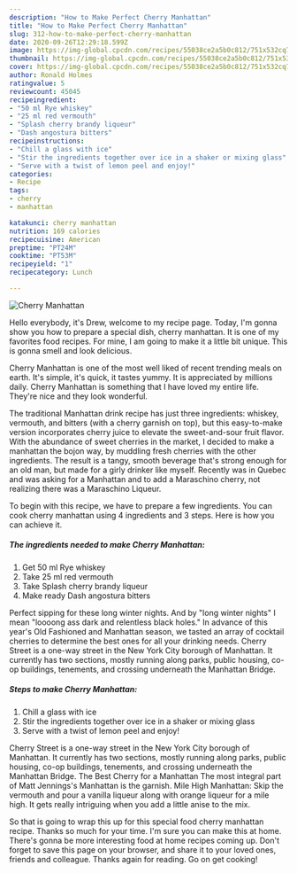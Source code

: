 ```yaml
---
description: "How to Make Perfect Cherry Manhattan"
title: "How to Make Perfect Cherry Manhattan"
slug: 312-how-to-make-perfect-cherry-manhattan
date: 2020-09-26T12:29:18.599Z
image: https://img-global.cpcdn.com/recipes/55038ce2a5b0c812/751x532cq70/cherry-manhattan-recipe-main-photo.jpg
thumbnail: https://img-global.cpcdn.com/recipes/55038ce2a5b0c812/751x532cq70/cherry-manhattan-recipe-main-photo.jpg
cover: https://img-global.cpcdn.com/recipes/55038ce2a5b0c812/751x532cq70/cherry-manhattan-recipe-main-photo.jpg
author: Ronald Holmes
ratingvalue: 5
reviewcount: 45045
recipeingredient:
- "50 ml Rye whiskey"
- "25 ml red vermouth"
- "Splash cherry brandy liqueur"
- "Dash angostura bitters"
recipeinstructions:
- "Chill a glass with ice"
- "Stir the ingredients together over ice in a shaker or mixing glass"
- "Serve with a twist of lemon peel and enjoy!"
categories:
- Recipe
tags:
- cherry
- manhattan

katakunci: cherry manhattan 
nutrition: 169 calories
recipecuisine: American
preptime: "PT24M"
cooktime: "PT53M"
recipeyield: "1"
recipecategory: Lunch

---
```



![Cherry Manhattan](https://img-global.cpcdn.com/recipes/55038ce2a5b0c812/751x532cq70/cherry-manhattan-recipe-main-photo.jpg)

Hello everybody, it's Drew, welcome to my recipe page. Today, I'm gonna show you how to prepare a special dish, cherry manhattan. It is one of my favorites food recipes. For mine, I am going to make it a little bit unique. This is gonna smell and look delicious.

Cherry Manhattan is one of the most well liked of recent trending meals on earth. It's simple, it's quick, it tastes yummy. It is appreciated by millions daily. Cherry Manhattan is something that I have loved my entire life. They're nice and they look wonderful.

The traditional Manhattan drink recipe has just three ingredients: whiskey, vermouth, and bitters (with a cherry garnish on top), but this easy-to-make version incorporates cherry juice to elevate the sweet-and-sour fruit flavor. With the abundance of sweet cherries in the market, I decided to make a manhattan the bojon way, by muddling fresh cherries with the other ingredients. The result is a tangy, smooth beverage that&#39;s strong enough for an old man, but made for a girly drinker like myself. Recently was in Quebec and was asking for a Manhattan and to add a Maraschino cherry, not realizing there was a Maraschino Liqueur.


To begin with this recipe, we have to prepare a few ingredients. You can cook cherry manhattan using 4 ingredients and 3 steps. Here is how you can achieve it.

<!--inarticleads1-->

##### The ingredients needed to make Cherry Manhattan:

1. Get 50 ml Rye whiskey
1. Take 25 ml red vermouth
1. Take Splash cherry brandy liqueur
1. Make ready Dash angostura bitters


Perfect sipping for these long winter nights. And by &#34;long winter nights&#34; I mean &#34;loooong ass dark and relentless black holes.&#34; In advance of this year&#39;s Old Fashioned and Manhattan season, we tasted an array of cocktail cherries to determine the best ones for all your drinking needs. Cherry Street is a one-way street in the New York City borough of Manhattan. It currently has two sections, mostly running along parks, public housing, co-op buildings, tenements, and crossing underneath the Manhattan Bridge. 

<!--inarticleads2-->

##### Steps to make Cherry Manhattan:

1. Chill a glass with ice
1. Stir the ingredients together over ice in a shaker or mixing glass
1. Serve with a twist of lemon peel and enjoy!


Cherry Street is a one-way street in the New York City borough of Manhattan. It currently has two sections, mostly running along parks, public housing, co-op buildings, tenements, and crossing underneath the Manhattan Bridge. The Best Cherry for a Manhattan The most integral part of Matt Jennings&#39;s Manhattan is the garnish. Mile High Manhattan: Skip the vermouth and pour a vanilla liqueur along with orange liqueur for a mile high. It gets really intriguing when you add a little anise to the mix. 

So that is going to wrap this up for this special food cherry manhattan recipe. Thanks so much for your time. I'm sure you can make this at home. There's gonna be more interesting food at home recipes coming up. Don't forget to save this page on your browser, and share it to your loved ones, friends and colleague. Thanks again for reading. Go on get cooking!

